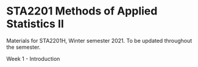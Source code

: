 # STA2201 Methods of Applied Statistics II

Materials for STA2201H, Winter semester 2021. To be updated throughout the semester. 

Week 1 - Introduction
